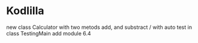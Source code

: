 # KodIilla
new class Calculator with two metods add, and substract / with auto test in class TestingMain
add module 6.4